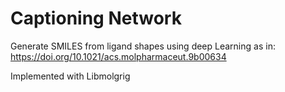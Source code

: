 # Captioning Network

Generate SMILES from ligand shapes using deep Learning as in:
https://doi.org/10.1021/acs.molpharmaceut.9b00634

Implemented with Libmolgrig
